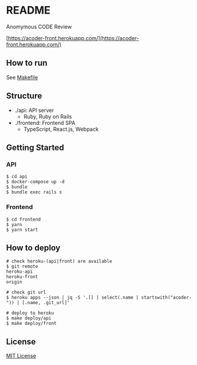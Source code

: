 # README

Anomymous CODE Review

[https://acoder-front.herokuapp.com/](https://acoder-front.herokuapp.com/)

## How to run

See [Makefile](./Makefile)

## Structure

- ./api: API server
    - Ruby, Ruby on Rails
- ./frontend: Frontend SPA
    - TypeScript, React.js, Webpack

## Getting Started

### API

```console
$ cd api
$ docker-compose up -d
$ bundle
$ bundle exec rails s
```

### Frontend

```console
$ cd frontend
$ yarn
$ yarn start
```

## How to deploy

```console
# check heroku-(api|front) are available
$ git remote 
heroku-api
heroku-front
origin

# check git url
$ heroku apps --json | jq -S '.[] | select(.name | startswith("acoder-")) | [.name, .git_url]'

# deploy to heroku
$ make deploy/api
$ make deploy/front
```

## License

[MIT License](https://petitviolet.mit-license.org/)

